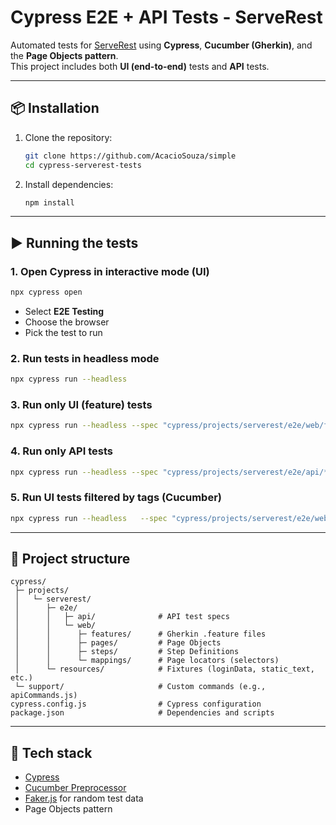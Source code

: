 # Cypress E2E + API Tests - ServeRest

Automated tests for [ServeRest](https://github.com/PauloGoncalvesBH/ServeRest) using **Cypress**, **Cucumber (Gherkin)**, and the **Page Objects pattern**.  
This project includes both **UI (end-to-end)** tests and **API** tests.

---

## 📦 Installation

1. Clone the repository:
   ```bash
   git clone https://github.com/AcacioSouza/simple
   cd cypress-serverest-tests
   ```

2. Install dependencies:
   ```bash
   npm install
   ```

---

## ▶️ Running the tests

### 1. Open Cypress in interactive mode (UI)
```bash
npx cypress open
```
- Select **E2E Testing**  
- Choose the browser  
- Pick the test to run  

### 2. Run tests in headless mode
```bash
npx cypress run --headless
```

### 3. Run only **UI (feature) tests**
```bash
npx cypress run --headless --spec "cypress/projects/serverest/e2e/web/features/**/*.feature"
```

### 4. Run only **API tests**
```bash
npx cypress run --headless --spec "cypress/projects/serverest/e2e/api/**/*.cy.js"
```

### 5. Run UI tests filtered by tags (Cucumber)
```bash
npx cypress run --headless   --spec "cypress/projects/serverest/e2e/web/features/**/*.feature"   --env tags='@valid'
```

---

## 📂 Project structure

```
cypress/
 ├─ projects/
 │   └─ serverest/
 │      ├─ e2e/
 │      │   ├─ api/              # API test specs
 │      │   └─ web/
 │      │      ├─ features/      # Gherkin .feature files
 │      │      ├─ pages/         # Page Objects
 │      │      ├─ steps/         # Step Definitions
 │      │      └─ mappings/      # Page locators (selectors)
 │      └─ resources/            # Fixtures (loginData, static_text, etc.)
 └─ support/                     # Custom commands (e.g., apiCommands.js)
cypress.config.js                # Cypress configuration
package.json                     # Dependencies and scripts
```

---

## 🧰 Tech stack

- [Cypress](https://www.cypress.io/)  
- [Cucumber Preprocessor](https://github.com/badeball/cypress-cucumber-preprocessor)  
- [Faker.js](https://fakerjs.dev/) for random test data  
- Page Objects pattern  
